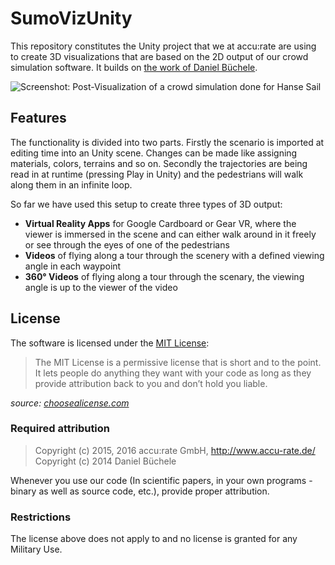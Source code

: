 # SumoVizUnity


This repository constitutes the Unity project that we at accu:rate are using to create 3D visualizations that are based on the 2D output of our crowd simulation software. It builds on [the work of Daniel Büchele](https://github.com/danielbuechele/SumoVizUnity).

![Screenshot: Post-Visualization of a crowd simulation done for Hanse Sail](https://raw.githubusercontent.com/accu-rate/SumoVizUnity/develop/homepage-screen1.png "Screenshot: Post-Visualization of a crowd simulation done for Hanse Sail")


## Features

The functionality is divided into two parts. Firstly the scenario is imported at editing time into an Unity scene. Changes can be made like assigning materials, colors, terrains and so on. Secondly the trajectories are being read in at runtime (pressing Play in Unity) and the pedestrians will walk along them in an infinite loop.

So far we have used this setup to create three types of 3D output:
- **Virtual Reality Apps** for Google Cardboard or Gear VR, where the viewer is immersed in the scene and can either walk around in it freely or see through the eyes of one of the pedestrians
- **Videos** of flying along a tour through the scenery with a defined viewing angle in each waypoint
- **360° Videos** of flying along a tour through the scenary, the viewing angle is up to the viewer of the video


## License

The software is licensed under the [MIT License](LICENSE.txt):

> The MIT License is a permissive license that is short and to the point. It lets people do anything they want with your code as long as they provide attribution back to you and don’t hold you liable.

*source: [choosealicense.com](http://www.choosealicense.com/)*

### Required attribution

> Copyright (c) 2015, 2016 accu:rate GmbH, http://www.accu-rate.de/  
> Copyright (c) 2014 Daniel Büchele

Whenever you use our code (In scientific papers, in your own programs - binary as well as source code, etc.), provide proper attribution.

### Restrictions

The license above does not apply to and no license is granted for any Military Use.

